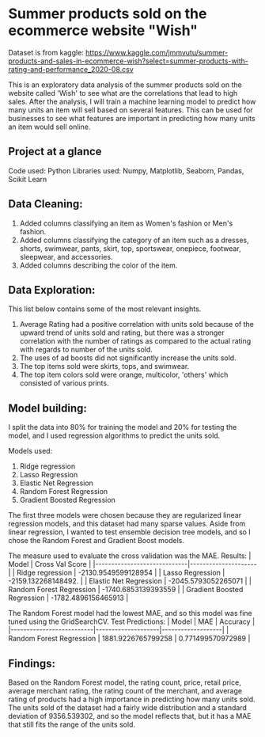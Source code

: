 # Summer products sold on the ecommerce website "Wish"
Dataset is from kaggle: https://www.kaggle.com/jmmvutu/summer-products-and-sales-in-ecommerce-wish?select=summer-products-with-rating-and-performance_2020-08.csv

This is an exploratory data analysis of the summer products sold on the website called 'Wish' to see what are the correlations that lead to high sales. After the analysis, I will train a machine learning model to predict how many units an item will sell based on several features. This can be used for businesses to see what features are important in predicting how many units an item would sell online.

## Project at a glance
Code used: Python
Libraries used: Numpy, Matplotlib, Seaborn, Pandas, Scikit Learn

## Data Cleaning:
1. Added columns classifying an item as Women's fashion or Men's fashion.
2. Added columns classifying the category of an item such as a dresses, shorts, swimwear, pants, skirt, top, sportswear, onepiece, footwear, sleepwear, and accessories.
3. Added columns describing the color of the item.

## Data Exploration:
This list below contains some of the most relevant insights.
1. Average Rating had a positive correlation with units sold because of the upward trend of units sold and rating, but there was a stronger correlation with the number of ratings as compared to the actual rating with regards to number of the units sold.
2. The uses of ad boosts did not significantly increase the units sold.
3. The top items sold were skirts, tops, and swimwear.
4. The top item colors sold were orange, multicolor, 'others' which consisted of various prints.

## Model building:
I split the data into 80% for training the model and 20% for testing the model, and I used regression algorithms to predict the units sold.

Models used:
1. Ridge regression
2. Lasso Regression
3. Elastic Net Regression
4. Random Forest Regression
5. Gradient Boosted Regression

The first three models were chosen because they are regularized linear regression models, and this dataset had many sparse values. Aside from linear regression, I wanted to test ensemble decision tree models, and so I chose the Random Forest and Gradient Boost models.

The measure used to evaluate the cross validation was the MAE.
Results:
| Model                       | Cross Val Score     |
|-----------------------------|---------------------|
| Ridge regression            | -2130.9549599128954 |
| Lasso Regression            | -2159.132268148492. |
| Elastic Net Regression      | -2045.5793052265071 |
| Random Forest Regression    | -1740.6853139393559 |
| Gradient Boosted Regression | -1782.4896156465913 |

The Random Forest model had the lowest MAE, and so this model was fine tuned using the GridSearchCV.
Test Predictions:
| Model                    | MAE                | Accuracy          |
|--------------------------|--------------------|-------------------|
| Random Forest Regression | 1881.9226765799258 | 0.771499570972989 |

## Findings:
Based on the Random Forest model, the rating count, price, retail price, average merchant rating, the rating count of the merchant, and average rating of products had a high importance in predicting how many units sold. The units sold of the dataset had a fairly wide distribution and a standard deviation of 9356.539302, and so the model reflects that, but it has a MAE that still fits the range of the units sold.
